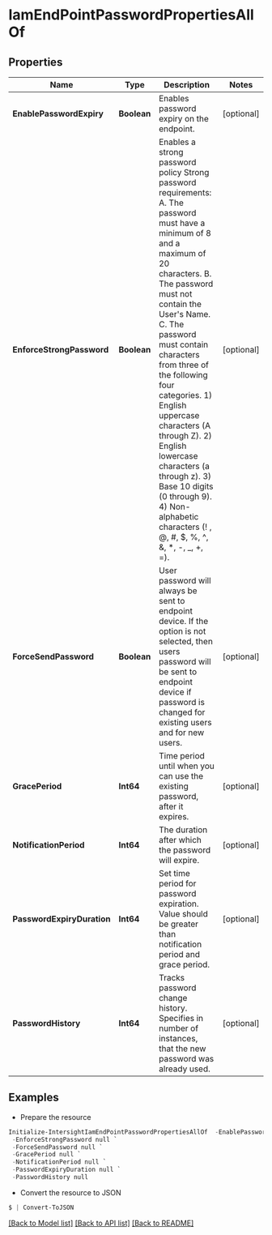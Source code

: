 # IamEndPointPasswordPropertiesAllOf
## Properties

Name | Type | Description | Notes
------------ | ------------- | ------------- | -------------
**EnablePasswordExpiry** | **Boolean** | Enables password expiry on the endpoint. | [optional] 
**EnforceStrongPassword** | **Boolean** | Enables a strong password policy Strong password requirements: A. The password must have a minimum of 8 and a maximum of 20 characters. B. The password must not contain the User&#39;s Name. C. The password must contain characters from three of the following four categories. 1) English uppercase characters (A through Z). 2) English lowercase characters (a through z). 3) Base 10 digits (0 through 9). 4) Non-alphabetic characters (! , @, #, $, %, ^, &amp;, *, -, _, +, &#x3D;). | [optional] 
**ForceSendPassword** | **Boolean** | User password will always be sent to endpoint device. If the option is not selected, then users password will be sent to endpoint device if password is changed for existing users and for new users. | [optional] 
**GracePeriod** | **Int64** | Time period until when you can use the existing password, after it expires. | [optional] 
**NotificationPeriod** | **Int64** | The duration after which the password will expire. | [optional] 
**PasswordExpiryDuration** | **Int64** | Set time period for password expiration. Value should be greater than notification period and grace period. | [optional] 
**PasswordHistory** | **Int64** | Tracks password change history. Specifies in number of instances, that the new password was already used. | [optional] 

## Examples

- Prepare the resource
```powershell
Initialize-IntersightIamEndPointPasswordPropertiesAllOf  -EnablePasswordExpiry null `
 -EnforceStrongPassword null `
 -ForceSendPassword null `
 -GracePeriod null `
 -NotificationPeriod null `
 -PasswordExpiryDuration null `
 -PasswordHistory null
```

- Convert the resource to JSON
```powershell
$ | Convert-ToJSON
```

[[Back to Model list]](../README.md#documentation-for-models) [[Back to API list]](../README.md#documentation-for-api-endpoints) [[Back to README]](../README.md)

